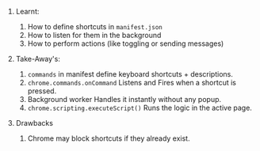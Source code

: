 1. Learnt:
   1. How to define shortcuts in `manifest.json`
   2. How to listen for them in the background 
   3. How to perform actions (like toggling or sending messages)

2.  Take-Away's:
    1. `commands` in manifest define keyboard shortcuts + descriptions.
    2. `chrome.commands.onCommand` Listens and Fires when a shortcut is pressed. 
    3. Background worker Handles it instantly without any popup.
    4. `chrome.scripting.executeScript()` Runs the logic in the active page.

3. Drawbacks
    1. Chrome may block shortcuts if they already exist.
